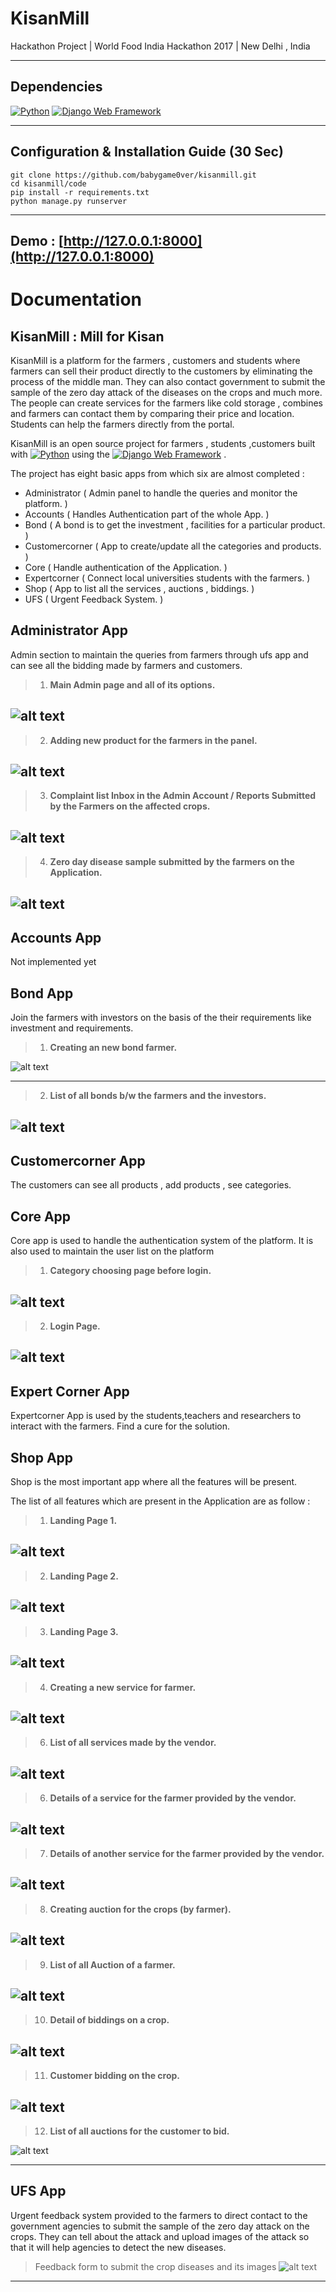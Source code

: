 # KisanMill

Hackathon Project | World Food India Hackathon 2017 | New Delhi , India

---

## Dependencies

[![Python](https://img.shields.io/badge/python-2.7.16-blue.svg?style=flat-square)](https://www.python.org/downloads/release/python-2716/)
[![Django Web Framework](https://img.shields.io/badge/Django-1.11.10-blue.svg?style=flat-square)](https://pypi.org/project/Django/1.11.10/)

---

## Configuration & Installation Guide (30 Sec)

```
git clone https://github.com/babygame0ver/kisanmill.git
cd kisanmill/code
pip install -r requirements.txt
python manage.py runserver

```

---

## Demo : [http://127.0.0.1:8000](http://127.0.0.1:8000)

# Documentation

## KisanMill : Mill for Kisan

KisanMill is a platform for the farmers , customers and students where farmers can sell their product directly to the customers by eliminating the process of the middle man. They can also contact government to submit the sample of the zero day attack of the diseases on the crops and much more. The people can create services for the farmers like cold storage , combines and farmers can contact them by comparing their price and location. Students can help the farmers directly from the portal.


KisanMill is an open source project for farmers , students ,customers built with [![Python](https://img.shields.io/badge/python-2.7.16-blue.svg?style=flat-square)](https://www.python.org/downloads/release/python-2716/) using the [![Django Web Framework](https://img.shields.io/badge/Django-1.11.10-blue.svg?style=flat-square)](https://pypi.org/project/Django/1.11.10/) .

The project has eight basic apps from which six are almost completed :

* Administrator       ( Admin panel to handle the queries and monitor the platform. )
* Accounts            ( Handles Authentication part of the whole App. )
* Bond                ( A bond is to get the investment , facilities for a particular product. )
* Customercorner      ( App to create/update all the categories and products. )
* Core                ( Handle authentication of the Application. )
* Expertcorner        ( Connect local universities students with the farmers. )
* Shop                ( App to list all the services , auctions , biddings. )
* UFS                 ( Urgent Feedback System. )

## Administrator App
Admin section to maintain the queries from farmers through ufs app and can see all the bidding made by farmers and customers.

> 1. **Main Admin page and all of its options.**

![alt text](docs/snapshots/admin/1_main_administrator_page.png)
---

> 2. **Adding new product for the farmers in the panel.**

![alt text](docs/snapshots/admin/2_list_of_all_products_from_admin_panel.png)
---

> 3. **Complaint list Inbox in the Admin Account  / Reports Submitted by the Farmers on the affected crops.**

![alt text](docs/snapshots/admin/3_compaint_list_inbox.png)
---

> 4. **Zero day disease sample submitted by the farmers on the Application.**

![alt text](docs/snapshots/admin/4_disease_report.png)
---

## Accounts App
Not implemented yet

## Bond App
Join the farmers with investors on the basis of the their requirements like investment and requirements.

> 1. **Creating an new bond farmer.**

![alt text](docs/snapshots/bond/1_creating_a_new_bond.png)

---

> 2. **List of all bonds b/w the farmers and the investors.**

![alt text](docs/snapshots/bond/2_list_all_bonds_between_people.png)
---


## Customercorner App
The customers can see all products , add products , see categories.

## Core App
Core app is used to handle the authentication system of the platform. It is also used to maintain the user list on the platform

> 1. **Category choosing page before login.**

![alt text](docs/snapshots/core/1_category_login.png)
---

> 2. **Login Page.**

![alt text](docs/snapshots/core/2_login_page.png)
---



## Expert Corner App
Expertcorner App is used by the students,teachers and researchers to interact with the farmers. Find a cure for the solution.


## Shop App
Shop is the most important app where all the features will be present.

The list of all features which are present in the Application are as follow :


> 1. **Landing Page 1.**

![alt text](docs/snapshots/shop/1_landing_page_1.png)
---

> 2. **Landing Page 2.**

![alt text](docs/snapshots/shop/2_landing_page_2.png)
---

> 3. **Landing Page 3.**

![alt text](docs/snapshots/shop/3_landing_page_3.png)
---

> 4. **Creating a new service for farmer.**

![alt text](docs/snapshots/shop/4_creating_a_new_services_for_the_farmers.png)
---


> 6. **List of all services made by the vendor.**

![alt text](docs/snapshots/shop/5_list_of_all_services_for_the_farmers.png)
---

> 6. **Details of a service for the farmer provided by the vendor.**

![alt text](docs/snapshots/shop/6_details_of_a_service_for_the_farmer_provided_by_the_vendor.png)
---

> 7. **Details of another service for the farmer provided by the vendor.**

![alt text](docs/snapshots/shop/7_detail_of_another_service_for_the_farmer_provided_by_the_vendor.png)
---

> 8. **Creating auction for the crops (by farmer).**

![alt text](docs/snapshots/shop/8_creating_auction_for_the_crop_by_farmer.png)
---

> 9. **List of all Auction of a farmer.**

![alt text](docs/snapshots/shop/9_list_of_all_auction_of_a_farmer.png)
---


> 10. **Detail of biddings on a crop.**

![alt text](docs/snapshots/shop/10_details_of_a_bidding_on_auction_of_crops.png)
---

> 11. **Customer bidding on the crop.**

![alt text](docs/snapshots/shop/11_customer_bidding_on_the_product.png)
---

> 12. **List of all auctions for the customer to bid.**

![alt text](docs/snapshots/shop/12_list_of_all_auction_for_bidding_by_customer.png)

---

## UFS App
Urgent feedback system provided to the farmers to direct contact to the government agencies to submit the sample of the zero day attack on the crops.
They can tell about the attack and upload images of the attack so that it will help agencies to detect the new diseases.

>  Feedback form to submit the crop diseases and its images
![alt text](docs/snapshots/ufs/giving_feedback_for_the_disease_to_the_organizations.png)
---
